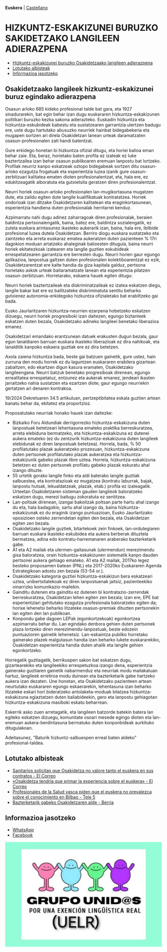 **Euskera** | [Castellano](es)

# HIZKUNTZ-ESKAKIZUNEI BURUZKO SAKIDETZAKO LANGILEEN ADIERAZPENA 

* [Hizkuntz-eskakizunei buruzko Osakidetzaako langileen adierazpena](#hizkuntz-eskakizunei-buruzko-osakidetzaako-langileen-adierazpena)
* [Lotutako albisteak](#lotutako-albisteak)
* [Informazioa jasotzeko](#informazioa-jasotzeko)

## Osakidetzaako langileek hizkuntz-eskakizunei buruz egindako adierazpena

Osasun arloko 685 kideko profesional talde bat gara, eta 1927 sinadurarekin, bat egin behar izan dugu euskararen hizkuntza-eskakizunen politikari buruzko kezka sakona adierazteko. Euskadin hizkuntza eta hizkuntza-eskubideak babestu eta sustatzearen garrantzia ulertzen badugu ere, uste dugu hartutako abusuzko neurriek hainbat bidegabekeria eta mugapen sortzen ari direla Osakidetzan lanean urteak daramatzaten osasun-profesionalen zati handi batentzat.

Gure erkidego honetan bi hizkuntza ofizial ditugu, eta horiei balioa eman behar zaie. Eta, beraz, horietako baten profila ez izateak ez luke baztertzailea izan behar osasun publikoaren eremuan lanpostu bat lortzeko. Profilak neurriz kanpo eskatzeak oztopo bidegabeak sortzen ditu osasun-arloko ezagutza frogatuak eta esperientzia luzea izanik gure osasun-zerbitzuari kalitatea ematen dioten profesionalentzat, eta, hala ere, ez edukitzeagatik alboratuta eta gutxietsita geratzen diren profesionalentzat.

Neurri horiek osasun-arloko profesionalen lan-mugikortasuna mugatzen dute, eta zaildu egiten dute langile kualifikatuak kontratatzea. Horrek ondorioak izan ditzake Osakidetzaren kalitatean eta eraginkortasunean, esperientzia handiena duten profesionalak herritarrei kenduz.

Azpimarratu nahi dugu adinez zaharragoak diren profesionalak, beraien baldintza pertsonalengatik, baina, batez ere, baldintza sozialengatik, ez zutela euskara arintasunez ikasteko aukerarik izan, baina, hala ere, ibilbide profesional luzea dutela Osakidetzan. Berriro diogu euskara sustatzeko eta zaintzeko eta arreta euskaraz ematea aukeratzen duten pazienteen % 17ri dagokion moduan artatzeko ahaleginak balioesten ditugula, baina neurri horiek ekitatezkoak izatearen eta langile guztien eskubideak errespetatzearen garrantzia ere berresten dugu. Neurri horien gaur egungo aplikazioa, lanpostua galtzen duten profesionalen kolektiboarentzat ez ezik, Osakidetzarentzat ere kalte handia da giza kapitala galduz, pertsona horietako askok urteak baitaramatzate lanean eta esperientzia pilatzen osasun-zerbitzuan. Horretarako, eskaera hauek egiten ditugu:

Neurri horiek baztertzaileak eta diskriminatzaileak ez izatea eskatzen diegu, langile bakar bat ere ez bailitzateke diskriminatuta sentitu beharko gutxienez autonomia-erkidegoko hizkuntza ofizialetako bat erabiltzeko gai bada.

Eusko Jaurlaritzaren hizkuntza-neurrien ezarpena hobetzeko eskatzen dizuegu, neurri horiek progresiboki izan daitezen, egungo biztanleek eskatzen duten bezala, Osakidetzako adineko langileei benetako liberazioa emanez.

Osakidetzari emandako erantzunean datuek erakusten dugun bezala, gaur egun lanaldiaren barruan euskara ikasteko liberazioak ez dira nahikoak, eta lanalditik kanpoko eskaera guztiak ere ez dira betetzen.

Axola zaiena hizkuntza bada, beste gai batzuen gainetik, gure ustez, hain zurruna den modu horrek ez du laguntzen euskararen erabilera gizartean zabaltzen, edo ekartzen digun kasura eramaten, Osakidetzako langileengana. Neurri batzuk benetako progresiboak direnean, egungo errealitatea errespetatuz, entzunez eta aukerak emanez, jendeari ikasten jarraitzeko nahia sustatzen eta ezartzen diote; gaur egungo neurriekin gertatzen ari denaren kontrakoa.

19/2024 Dekretuaren 34.5 artikuluan, pertzeptibitatea eskala guztien artean banatu behar da, ekitatez eta proportzioz.

Proposatutako neurriak honako hauek izan daitezke:

* Bizkaiko Foru Aldundiak derrigorrezko hizkuntza-eskakizuna duten lanpostuak betetzeari lehentasuna emateko praktika berreskuratzea, arreta elebiduna bermatzeko, eta hizkuntza-eskakizuna ez dutenei aukera emateko (ez du zentzurik hizkuntza-eskakizuna duten langileek elebidunak ez diren lanpostuak betetzea). Horrela, bada, % 50 profilatutako plazak aukeratzeko prozesuan, hizkuntza-eskakizuna duten pertsonek profilatutako plazak aukeratzea eta hizkuntza-eskakizunik gabeko plazak libre uztea. Horrela, hizkuntza-eskakizuna betetzen ez duten pertsonek profilatu gabeko plazak eskuratu ahal izango dituzte.
* 55 urtetik gorako langile finko eta aldi baterako langile guztiak salbuestea, eta kontratazioak ez mugatzea (kontratu laburrak, bajak, lanpostu hutsak, lekualdatzeak, plazak, etab.) profila ez izateagatik. Urteetan Osakidetzaren sisteman gauden langileok baloratzeko eskatzen dugu, merezi baitugu zokoratuta ez sentitzea.
* Lan-poltsak direnean, izangai bakoitzak poltsan parte hartu ahal izango du eta, hala badagokio, sartu ahal izango da, baina hizkuntza-eskakizunak ez du eraginik izango puntuazioan, Eusko Jaurlaritzako oposizioen osteko zerrendetan egiten den bezala, eta Osakidetzan egiten zen bezala.
* Osakidetzako langile guztiek, bitartekoek zein finkoek, lan-ordutegiaren barruan euskara ikasteko eskubidea eta aukera berberak dituztela bermatzea, adina edo kontratu-harremanaren araberako bazterketarik gabe.
* A1 eta A2 mailak eta ulermen-gaitasunak (ulermendun) merezimendu gisa baloratzea, orain hizkuntza-eskakizunen sistematik kanpo dauden pertsonei aukera gehiago emateko. A1 eta A2 mailak, 2017ko legez besteko proposamen batean (PNL) eta 2017-2020ko Euskararen Agenda Estrategikoan adostu zen bezala (53-54 or.).
* Osakidetzako kategoria guztiei hizkuntza-eskakizun bera eskatzeari uztea, unibertsitatekoak ez diren lanpostuenak jaitsiz, pazienteekiko oinarrizko komunikazio-mailekin.
* Gainditu dutenen eta gainditu ez dutenen bi kontratazio-zerrendak berreskuratzea, Osakidetzan lehen egiten zen bezala; izan ere, EPE bat esperientziari gehitutako ezagutza profesionala baloratzeko egiten da; horixe lehenetsi beharko litzateke osasun-premiak dituzten pertsonekin lan egiten den lan publikoan.
* Konpondu gabe dagoen LEPak (egonkortzekoak) egonkortzea azpimarratu behar du. Lan egindako denbora gehien duten pertsonek plaza lortzeko diren merezimendu-lanpostuak, beste edozein puntuazioren gainetik lehenetsiz. Lan-eskaintza publiko horretako gainerako plazek malgutasun handia izan beharko lukete euskararekiko, Osakidetzan esperientzia handia duten ahalik eta langile gehien egonkortzeko.

Horregatik guztiagatik, berrikuspen sakon bat eskatzen dugu, gizartearekiko eta langileekiko errespetuzkoa izango dena, esperientzia gainerako guztiaren gainetik nabarmenduz eta neurriak modu mailakatuan hartuz, langileek erretiroa modu duinean eta bazterketarik gabe hartzeko aukera izan dezaten. Une honetan, eta Osakidetzako pazienteen artean neurtutako euskararen egungo eskaerarekin, lehentasuna izan beharko litzateke eskari hori bideratzeko antolaketa-moduak bilatzea hizkuntza-eskakizuna egiaztatzen duten baliabideekin, gero eta lanpostu gehiagotan hizkuntza-eskakizuna masiboki eskatu beharrean.

Eskerrik asko zuen arretagatik, eta langileen batzorde batekin batera lan egiteko eskatzen dizuegu, komunitate osoari mesede egingo dioten eta lan-eremuan aukera-berdintasuna bermatuko duten konponbideak aurkituko ditugulakoan.

Adeitasunez,
"Baturik hizkuntz-salbuespen erreal baten aldeko" profesional-taldea.


## Lotutako albisteak

* [Sanitarios solicitan que Osakidetza no valore tanto el euskera en sus contratos - El Correo](https://www.elcorreo.com/sociedad/salud/sanitarios-solicitan-osakidetza-valore-euskera-contratos-20240719001606-nt.html)
* [«Osakidetza tendría que primar la experiencia sobre el euskera» - El Correo](https://www.elcorreo.com/sociedad/salud/osakidetza-primar-experiencia-sobre-euskera-20240720002821-nt.html)
* [Profesionales de la Salud vasca piden que el euskera no prevalezca sobre el conocimiento en Bilbao - Tele 5](https://www.telecinco.es/noticias/euskadi/20240905/profesionales-salud-euskera-conocimientos-hospitales-bilbao_18_013376211.html)
* [Bazterketarik gabeko Osakidetzaren alde - Berria](https://www.berria.eus/iritzia/artikuluak/bazterketarik-gabeko-osakidetzaren-alde_2129994_102.html)

## Informazioa jasotzeko

* [WhatsApp](https://chat.whatsapp.com/J3jWpnjJAWlJm9dGGHl7OH)
* [Facebook](https://www.facebook.com/share/g/FNTci96ehkhQ8vSZ/)

<img src="6026172736918896657.jpg" alt="Grupos unidos, por una exección lingüística real" width="600">

<meta property="og:title" content="convivencialinguisticaosakidetza">
<style>
h1:nth-child(1) {
  visibility: hidden;
  line-height: 0;
}
.pressbutton {
    border: none;
    padding: 15px 32px;
    text-decoration: none;
    display: inline-block;
    font-size: 16px;
    border-radius: 20px;
}
.footer{ display:none}
</style>
